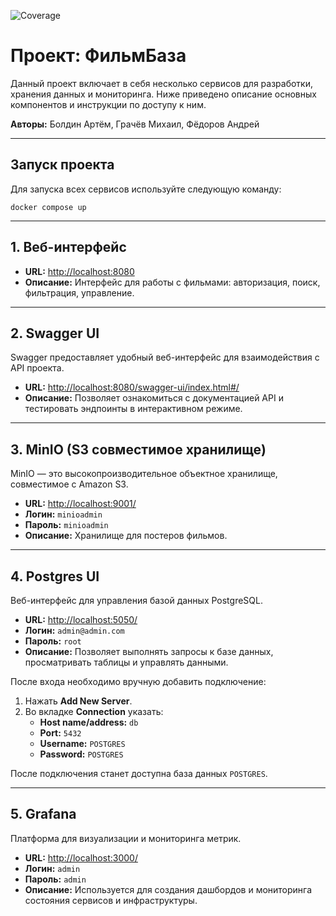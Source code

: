 ![Coverage](https://img.shields.io/badge/coverage-75%25-green)
# Проект: ФильмБаза

Данный проект включает в себя несколько сервисов для разработки, хранения данных и мониторинга. Ниже приведено описание основных компонентов и инструкции по доступу к ним.

**Авторы:** Болдин Артём, Грачёв Михаил, Фёдоров Андрей

---

## Запуск проекта

Для запуска всех сервисов используйте следующую команду:


`docker compose up`

---

## 1. Веб-интерфейс

- **URL:** [http://localhost:8080](http://localhost:8080)
- **Описание:** Интерфейс для работы с фильмами: авторизация, поиск, фильтрация, управление.

---

## 2. Swagger UI

Swagger предоставляет удобный веб-интерфейс для взаимодействия с API проекта.

- **URL:** [http://localhost:8080/swagger-ui/index.html#/](http://localhost:8080/swagger-ui/index.html#/)
- **Описание:** Позволяет ознакомиться с документацией API и тестировать эндпоинты в интерактивном режиме.

---

## 3. MinIO (S3 совместимое хранилище)

MinIO — это высокопроизводительное объектное хранилище, совместимое с Amazon S3.

- **URL:** [http://localhost:9001/](http://localhost:9001/)
- **Логин:** `minioadmin`
- **Пароль:** `minioadmin`
- **Описание:** Хранилище для постеров фильмов.

---

## 4. Postgres UI

Веб-интерфейс для управления базой данных PostgreSQL.

- **URL:** [http://localhost:5050/](http://localhost:5050/)
- **Логин:** `admin@admin.com`
- **Пароль:** `root`
- **Описание:** Позволяет выполнять запросы к базе данных, просматривать таблицы и управлять данными.

После входа необходимо вручную добавить подключение:

1. Нажать **Add New Server**.
2. Во вкладке **Connection** указать:
   - **Host name/address:** `db`
   - **Port:** `5432`
   - **Username:** `POSTGRES`
   - **Password:** `POSTGRES`

После подключения станет доступна база данных `POSTGRES`.

---

## 5. Grafana

Платформа для визуализации и мониторинга метрик.

- **URL:** [http://localhost:3000/](http://localhost:3000/)
- **Логин:** `admin`
- **Пароль:** `admin`
- **Описание:** Используется для создания дашбордов и мониторинга состояния сервисов и инфраструктуры.
